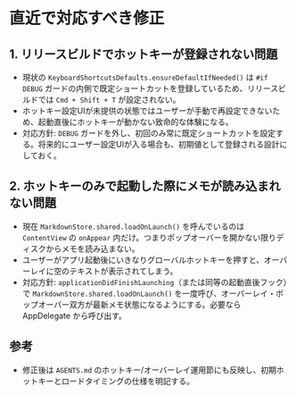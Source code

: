 # 直近で対応すべき修正

## 1. リリースビルドでホットキーが登録されない問題
- 現状の `KeyboardShortcutsDefaults.ensureDefaultIfNeeded()` は `#if DEBUG` ガードの内側で既定ショートカットを登録しているため、リリースビルドでは `Cmd + Shift + T` が設定されない。
- ホットキー設定UIが未提供の状態ではユーザーが手動で再設定できないため、起動直後にホットキーが動かない致命的な体験になる。
- 対応方針: `DEBUG` ガードを外し、初回のみ常に既定ショートカットを設定する。将来的にユーザー設定UIが入る場合も、初期値として登録される設計にしておく。

## 2. ホットキーのみで起動した際にメモが読み込まれない問題
- 現在 `MarkdownStore.shared.loadOnLaunch()` を呼んでいるのは `ContentView` の `onAppear` 内だけ。つまりポップオーバーを開かない限りディスクからメモを読み込まない。
- ユーザーがアプリ起動後にいきなりグローバルホットキーを押すと、オーバーレイに空のテキストが表示されてしまう。
- 対応方針: `applicationDidFinishLaunching`（または同等の起動直後フック）で `MarkdownStore.shared.loadOnLaunch()` を一度呼び、オーバーレイ・ポップオーバー双方が最新メモ状態になるようにする。必要なら AppDelegate から呼び出す。

## 参考
- 修正後は `AGENTS.md` のホットキー/オーバーレイ運用節にも反映し、初期ホットキーとロードタイミングの仕様を明記する。
